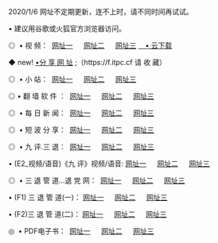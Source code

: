 <p>2020/1/6 网址不定期更新，连不上时，请不同时间再试试。
<p>• 建议用谷歌或火狐官方浏览器访问。
<p>◎  • 视 频： 
<a href="http://mlu.proyectolanuevatierra.com/" target="_blank">网址一</a> 　 
<a href="http://mhy.proyectolanuevatierra.com/" target="_blank">网址二</a> 　 
<a href="http://mhy.proyectolanuevatierra.com/b.html" target="_blank">网址三</a>  
<a href="https://yadi.sk/d/d0sUeAOpal3njw" target="_blank">　• 云下载 </a></p>
<p>◆ new! <a href="http://mkb.proyectolanuevatierra.com/a.html">•分 享 网 址</a> ;（https://f.itpc.cf 请 收 藏） </p>
<p>◎ </span>  •  小 站：  
<a href="http://mlu.proyectolanuevatierra.com/f.html" target="_blank">网址一</a> 　 
<a href="http://mhy.proyectolanuevatierra.com/h.html" target="_blank">网址二</a> 　 
<a href="http://mhy.proyectolanuevatierra.com/k/" target="_blank">网址三</a></p>
<p>◎  • 翻 墙 软 件 ：  
<a href="http://mlu.proyectolanuevatierra.com/ff/" target="_blank">网址一</a> 　 
<a href="http://mhy.proyectolanuevatierra.com/s/read/a1_nd.html" target="_blank">网址二</a> 　 
<a href="http://mhy.proyectolanuevatierra.com/ff/index.html" target="_blank">网址三</a></p>
<p>◎ </span>  • 每 日 新 闻：  
<a href="http://mlu.proyectolanuevatierra.com/day/" target="_blank">网址一</a> 　 
<a href="http://mhy.proyectolanuevatierra.com/day/" target="_blank">网址二</a> 　 
<a href="http://mhy.proyectolanuevatierra.com/day/index.html" target="_blank">网址三</a></p>
<p>◎ </span>  • 短 波 分 享：  
<a href="http://mlu.proyectolanuevatierra.com/h/" target="_blank">网址一</a> 　 
<a href="http://mhy.proyectolanuevatierra.com/h/" target="_blank">网址二</a> 　 
<a href="http://mhy.proyectolanuevatierra.com/h/index.html" target="_blank">网址三</a></p>
<p>◎   • 九 评.三 退：  
<a href="http://mlu.proyectolanuevatierra.com/t/" target="_blank">网址一</a> 　 
<a href="http://mhy.proyectolanuevatierra.comli/v2/index.html" target="_blank">网址二</a> 　 
<a href="http://mhy.proyectolanuevatierra.com/tt/index.html" target="_blank">网址三</a> 　</p>
<p>  • (E2_视频/语音)《九 评》视频/语音: 
<a href="http://mhy.proyectolanuevatierra.com/7738.html" target="_blank">网址一</a> 　 
<a href="http://mhy.proyectolanuevatierra.com/7614.html" target="_blank">网址二</a> 　 
<a href="http://mhy.proyectolanuevatierra.com/7633.html" target="_blank">网址三</a></p>
<p>◎   • 三 退 管 道...退 党 网：  
<a href="http://mlu.proyectolanuevatierra.com/go/td1.html" target="_blank">网址一</a> 　 
<a href="http://mhy.proyectolanuevatierra.com/go/td2.html" target="_blank">网址二</a> 　 
<a href="http://mhy.proyectolanuevatierra.com/go/td3.html" target="_blank">网址三</a></p>
<p>  • (F1) 三 退 管 道(一)： 
<a href="http://mlu.proyectolanuevatierra.com/dd/" target="_blank">网址一</a> 　 
<a href="http://mhy.proyectolanuevatierra.com/s/read/a1_tdx.html" target="_blank">网址二</a> 　 
<a href="http://mhy.proyectolanuevatierra.com/dd/" target="_blank">网址三</a></p>
<p>  • (F2)三 退 管 道(二)： 
<a href="http://mhy.proyectolanuevatierra.com/d/" target="_blank">网址一</a> 　 
<a href="http://mlu.proyectolanuevatierra.com/d/index.html" target="_blank">网址二</a> 　 
<a href="http://mhy.proyectolanuevatierra.com/d/" target="_blank">网址三</a></p>
<p>◎   • PDF电子书：  
<a href="http://mlu.proyectolanuevatierra.com/p/" target="_blank">网址一</a> 　 
<a href="http://mhy.proyectolanuevatierra.com/p/index.html" target="_blank">网址二</a> 　 
<a href="http://mhy.proyectolanuevatierra.com/p/" target="_blank">网址三</a></p>
